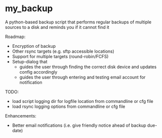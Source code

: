 my_backup
=========

A python-based backup script that performs regular backups of multiple sources to a disk and reminds you if it cannot find it 

Roadmap:
* Encryption of backup
* Other rsync targets (e.g. sftp accessible locations)
* Support for multiple targets (round-robin/FCFS)
* Setup-dialog that
    * guides the user through finding the correct disk device and updates config accordingly
    * guides the user through entering and testing email account for notification

TODO:
* load script logging dir for logfile location from commandline or cfg file
* load rsync logging options from commandline or cfg file

Enhancements:
* Better email notifications (i.e. give friendly notice ahead of backup due-date)
